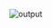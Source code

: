 ![output](https://user-images.githubusercontent.com/94221177/143163638-b22a7b6a-57cc-4195-be97-ea33e10755a0.jpeg)
